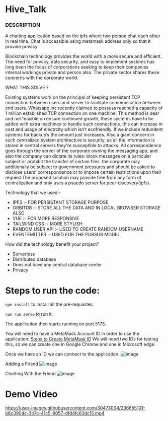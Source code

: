 # Hive_Talk
### DESCRIPTION 
A chatting application based on the ipfs where two person chat each other in real time. Chat is accessible using metamask address only so that it provide privacy.
         
 Blockchain technology provides the world with a more secure and efficient. The need for privacy, data security, and easy to implement systems has long been the focus of corporations seeking to keep their companies internal workings private and person also. The private sector shares these concerns with the corporate world.
 
WHAT THIS SOLVE ?

Existing systems work on the principal of keeping persistent TCP connection between users and server to facilitate communication between end users. Whatsapp.inc recently claimed to possess reached a capacity of 1 million established TCP connection on one machine. This method is dear and not feasible on ensure continued growth, these systems have to be added with extra machines to handle such connections. this can increase in cost and usage of electrcity which isn’t ecofriendly. If we include redundent systems for backup’s the amount just increases. Also a giant concern in such centralized system architecture is security, as all the information is stored in central servers they're susceptible to attacks. All correspondence goes through the server of the corporate owning the messaging app, and also the company can dictate its rules: block messages on a particular subject or prohibit the transfer of certain files. the corporate may additionally be subject to government pressures and should be asked to disclose users’ correspondence or to impose certain restrictions upon their request.The proposed solution may provide free from any form of centralization and only uses a psuedo server for peer-discovery(ipfs).

Technology that we used:-
* IPFS :- FOR PERSISTANT STORAGE PURPOSE
* ORBITDB :- STORE ALL THE DATA AND IN LOCAL BROWSER STORAGE ALSO
* VUE :-  FOR MORE RESPONSIVE
* TAILWIND CSS :- MORE STYLISH
* RANDOM USER API :- USED TO CREATE RANDOM USERNAME
* EVENTEMITTER :- USED FOR THE PUBSUB MODEL

How did the technology benefit your project?
* Serverless 
* Distributed database 
* Does not have any central database center
* Privacy

# Steps to run the code:

`npm install` to install all the pre-requisites.

`npm run serve` to run it.

The application then starts running on port 5173.

You will need to have a MetaMask Account ID in order to use the application:
<a href="https://medium.com/publicaio/how-to-create-a-metamask-account-e6d0ef156176">Steps to Create MetaMask ID</a>
We will need two IDs for testing this, so we can create one in Google Chrome and one in Microsoft edge.

Once we have an ID we can connect to the application.
![image](https://user-images.githubusercontent.com/30473004/236649132-8d78b3ad-e029-4075-aa10-c3a96452cbd9.png)

Adding a Friend
![image](https://user-images.githubusercontent.com/30473004/236649237-7c07fba0-421f-4863-b8a5-1ec56f43b6f7.png)

Chatting With the Friend
![image](https://user-images.githubusercontent.com/30473004/236649326-cefaa57e-e302-440a-b0bf-741233e6a5b1.png)

# Demo Video

https://user-images.githubusercontent.com/30473004/236655101-b6c390dc-3b7c-41c5-9057-dfd4fc63dc15.mp4




